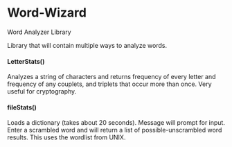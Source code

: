 # Word-Wizard
Word Analyzer Library

Library that will contain multiple ways to analyze words.

#### LetterStats()
Analyzes a string of characters and returns frequency of every letter and frequency of any couplets, and triplets that occur more than once.
Very useful for cryptography.

#### fileStats()
Loads a dictionary (takes about 20 seconds). Message will prompt for input. 
Enter a scrambled word and will return a list of possible-unscrambled word results.
This uses the wordlist from UNIX.
